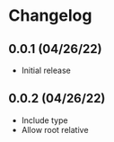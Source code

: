 # Changelog

## 0.0.1 (04/26/22)

- Initial release

## 0.0.2 (04/26/22)

- Include type
- Allow root relative
